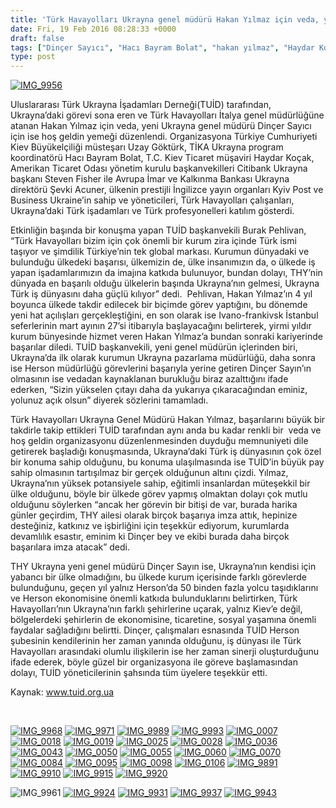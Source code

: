 ```yaml
---
title: 'Türk Havayolları Ukrayna genel müdürü Hakan Yılmaz için veda, yeni müdür Dinçer Sayıcı için ise hoş geldin yemeği TUİD tarafından düzenlendi'
date: Fri, 19 Feb 2016 08:28:33 +0000
draft: false
tags: ["Dinçer Sayıcı", "Hacı Bayram Bolat", "hakan yılmaz", "Haydar Koçak", "herson", "Kiev", "Steven Fisher", "THY Ukrayna", "TUİD (Türk Ukrayna İşadamları Derneği)", "Uzay Göktürk"]
type: post
---
```


[![IMG_9956](http://burakpehlivan.org/wp-content/uploads/2016/02/IMG_9956.jpg)](http://burakpehlivan.org/wp-content/uploads/2016/02/IMG_9956.jpg)

Uluslararası Türk Ukrayna İşadamları Derneği(TUİD) tarafından, Ukrayna’daki görevi sona eren ve Türk Havayolları İtalya genel müdürlüğüne atanan Hakan Yılmaz için veda, yeni Ukrayna genel müdürü Dinçer Sayıcı için ise hoş geldin yemeği düzenlendi. Organizasyona Türkiye Cumhuriyeti Kiev Büyükelçiliği müsteşarı Uzay Göktürk, TİKA Ukrayna program koordinatörü Hacı Bayram Bolat, T.C. Kiev Ticaret müşaviri Haydar Koçak, Amerikan Ticaret Odası yönetim kurulu başkanvekilleri Citibank Ukrayna başkanı Steven Fisher ile Avrupa İmar ve Kalkınma Bankası Ukrayna direktörü Şevki Acuner, ülkenin prestijli İngilizce yayın organları Kyiv Post ve Business Ukraine’in sahip ve yöneticileri, Türk Havayolları çalışanları, Ukrayna’daki Türk işadamları ve Türk profesyonelleri katılım gösterdi.

Etkinliğin başında bir konuşma yapan TUİD başkanvekili Burak Pehlivan, “Türk Havayolları bizim için çok önemli bir kurum zira içinde Türk ismi taşıyor ve şimdilik Türkiye’nin tek global markası. Kurumun dünyadaki ve bulunduğu ülkedeki başarısı, ülkemizin de, ülke insanımızın da, o ülkede iş yapan işadamlarımızın da imajına katkıda bulunuyor, bundan dolayı, THY’nin dünyada en başarılı olduğu ülkelerin başında Ukrayna’nın gelmesi, Ukrayna Türk iş dünyasını daha güçlü kılıyor” dedi.  Pehlivan, Hakan Yılmaz’ın 4 yıl boyunca ülkede takdir edilecek bir biçimde görev yaptığını, bu dönemde yeni hat açılışları gerçekleştiğini, en son olarak ise Ivano-frankivsk İstanbul seferlerinin mart ayının 27’si itibarıyla başlayacağını belirterek, yirmi yıldır kurum bünyesinde hizmet veren Hakan Yılmaz’a bundan sonraki kariyerinde başarılar diledi. TUİD başkanvekili, yeni genel müdürün içlerinden biri, Ukrayna’da ilk olarak kurumun Ukrayna pazarlama müdürlüğü, daha sonra ise Herson müdürlüğü görevlerini başarıyla yerine getiren Dinçer Sayın’ın olmasının ise vedadan kaynaklanan burukluğu biraz azalttığını ifade ederken, “Sizin yükselen çıtayı daha da yukarıya çıkaracağından eminiz, yolunuz açık olsun” diyerek sözlerini tamamladı.

Türk Havayolları Ukrayna Genel Müdürü Hakan Yılmaz, başarılarını büyük bir takdirle takip ettikleri TUİD tarafından aynı anda bu kadar renkli bir  veda ve hoş geldin organizasyonu düzenlenmesinden duyduğu memnuniyeti dile getirerek başladığı konuşmasında, Ukrayna’daki Türk iş dünyasının çok özel bir konuma sahip olduğunu, bu konuma ulaşılmasında ise TUİD’in büyük pay sahip olmasının tartışılmaz bir gerçek olduğunun altını çizdi. Yılmaz, Ukrayna’nın yüksek potansiyele sahip, eğitimli insanlardan müteşekkil bir ülke olduğunu, böyle bir ülkede görev yapmış olmaktan dolayı çok mutlu olduğunu söylerken “ancak her görevin bir bitişi de var, burada harika günler geçirdim, THY ailesi olarak birçok başarıya imza attık, hepinize desteğiniz, katkınız ve işbirliğini için teşekkür ediyorum, kurumlarda devamlılık esastır, eminim ki Dinçer bey ve ekibi burada daha birçok başarılara imza atacak” dedi.

THY Ukrayna yeni genel müdürü Dinçer Sayın ise, Ukrayna’nın kendisi için yabancı bir ülke olmadığını, bu ülkede kurum içerisinde farklı görevlerde bulunduğunu, geçen yıl yalnız Herson’da 50 binden fazla yolcu taşıdıklarını ve Herson ekonomisine önemli katkıda bulunduklarını belirtirken, Türk Havayolları’nın Ukrayna’nın farklı şehirlerine uçarak, yalnız Kiev’e değil, bölgelerdeki şehirlerin de ekonomisine, ticaretine, sosyal yaşamına önemli faydalar sağladığını belirtti. Dinçer, çalışmaları esnasında TUİD Herson şubesinin kendilerinin her zaman yanında olduğunu, iş dünyası ile Türk Havayolları arasındaki olumlu ilişkilerin ise her zaman sinerji oluşturduğunu ifade ederek, böyle güzel bir organizasyona ile göreve başlamasından dolayı, TUİD yöneticilerinin şahsında tüm üyelere teşekkür etti.

Kaynak: www.tuid.org.ua

 

[![IMG_9968](http://burakpehlivan.org/wp-content/uploads/2016/02/IMG_9968.jpg)](http://burakpehlivan.org/wp-content/uploads/2016/02/IMG_9968.jpg) [![IMG_9971](http://burakpehlivan.org/wp-content/uploads/2016/02/IMG_9971.jpg)](http://burakpehlivan.org/wp-content/uploads/2016/02/IMG_9971.jpg) [![IMG_9989](http://burakpehlivan.org/wp-content/uploads/2016/02/IMG_9989.jpg)](http://burakpehlivan.org/wp-content/uploads/2016/02/IMG_9989.jpg) [![IMG_9993](http://burakpehlivan.org/wp-content/uploads/2016/02/IMG_9993.jpg)](http://burakpehlivan.org/wp-content/uploads/2016/02/IMG_9993.jpg) [![IMG_0007](http://burakpehlivan.org/wp-content/uploads/2016/02/IMG_0007.jpg)](http://burakpehlivan.org/wp-content/uploads/2016/02/IMG_0007.jpg) [![IMG_0018](http://burakpehlivan.org/wp-content/uploads/2016/02/IMG_0018.jpg)](http://burakpehlivan.org/wp-content/uploads/2016/02/IMG_0018.jpg) [![IMG_0019](http://burakpehlivan.org/wp-content/uploads/2016/02/IMG_0019.jpg)](http://burakpehlivan.org/wp-content/uploads/2016/02/IMG_0019.jpg) [![IMG_0025](http://burakpehlivan.org/wp-content/uploads/2016/02/IMG_0025.jpg)](http://burakpehlivan.org/wp-content/uploads/2016/02/IMG_0025.jpg) [![IMG_0028](http://burakpehlivan.org/wp-content/uploads/2016/02/IMG_0028.jpg)](http://burakpehlivan.org/wp-content/uploads/2016/02/IMG_0028.jpg) [![IMG_0036](http://burakpehlivan.org/wp-content/uploads/2016/02/IMG_0036.jpg)](http://burakpehlivan.org/wp-content/uploads/2016/02/IMG_0036.jpg) [![IMG_0043](http://burakpehlivan.org/wp-content/uploads/2016/02/IMG_0043.jpg)](http://burakpehlivan.org/wp-content/uploads/2016/02/IMG_0043.jpg) [![IMG_0050](http://burakpehlivan.org/wp-content/uploads/2016/02/IMG_0050.jpg)](http://burakpehlivan.org/wp-content/uploads/2016/02/IMG_0050.jpg) [![IMG_0055](http://burakpehlivan.org/wp-content/uploads/2016/02/IMG_0055.jpg)](http://burakpehlivan.org/wp-content/uploads/2016/02/IMG_0055.jpg) [![IMG_0060](http://burakpehlivan.org/wp-content/uploads/2016/02/IMG_0060.jpg)](http://burakpehlivan.org/wp-content/uploads/2016/02/IMG_0060.jpg) [![IMG_0070](http://burakpehlivan.org/wp-content/uploads/2016/02/IMG_0070.jpg)](http://burakpehlivan.org/wp-content/uploads/2016/02/IMG_0070.jpg)   [![IMG_0084](http://burakpehlivan.org/wp-content/uploads/2016/02/IMG_0084.jpg)](http://burakpehlivan.org/wp-content/uploads/2016/02/IMG_0084.jpg) [![IMG_0095](http://burakpehlivan.org/wp-content/uploads/2016/02/IMG_0095.jpg)](http://burakpehlivan.org/wp-content/uploads/2016/02/IMG_0095.jpg) [![IMG_0098](http://burakpehlivan.org/wp-content/uploads/2016/02/IMG_0098.jpg)](http://burakpehlivan.org/wp-content/uploads/2016/02/IMG_0098.jpg) [![IMG_0106](http://burakpehlivan.org/wp-content/uploads/2016/02/IMG_0106.jpg)](http://burakpehlivan.org/wp-content/uploads/2016/02/IMG_0106.jpg) [![IMG_9891](http://burakpehlivan.org/wp-content/uploads/2016/02/IMG_9891.jpg)](http://burakpehlivan.org/wp-content/uploads/2016/02/IMG_9891.jpg) [![IMG_9910](http://burakpehlivan.org/wp-content/uploads/2016/02/IMG_9910.jpg)](http://burakpehlivan.org/wp-content/uploads/2016/02/IMG_9910.jpg) [![IMG_9915](http://burakpehlivan.org/wp-content/uploads/2016/02/IMG_9915.jpg)](http://burakpehlivan.org/wp-content/uploads/2016/02/IMG_9915.jpg) [![IMG_9920](http://burakpehlivan.org/wp-content/uploads/2016/02/IMG_9920.jpg)](http://burakpehlivan.org/wp-content/uploads/2016/02/IMG_9920.jpg)

![IMG_9961](http://burakpehlivan.org/wp-content/uploads/2016/02/IMG_9961.jpg) [![IMG_9924](http://burakpehlivan.org/wp-content/uploads/2016/02/IMG_9924.jpg)](http://burakpehlivan.org/wp-content/uploads/2016/02/IMG_9924.jpg) [![IMG_9931](http://burakpehlivan.org/wp-content/uploads/2016/02/IMG_9931.jpg)](http://burakpehlivan.org/wp-content/uploads/2016/02/IMG_9931.jpg) [![IMG_9937](http://burakpehlivan.org/wp-content/uploads/2016/02/IMG_9937.jpg)](http://burakpehlivan.org/wp-content/uploads/2016/02/IMG_9937.jpg) [![IMG_9943](http://burakpehlivan.org/wp-content/uploads/2016/02/IMG_9943.jpg)](http://burakpehlivan.org/wp-content/uploads/2016/02/IMG_9943.jpg)

